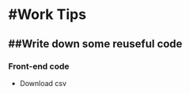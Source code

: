 #Work Tips
====================

##Write down some reuseful code 
---------------------


### Front-end code 

* Download csv



